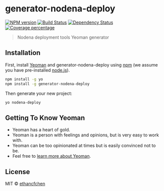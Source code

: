 # generator-nodena-deploy

[![NPM version][npm-image]][npm-url] 
[![Build Status][travis-image]][travis-url] 
[![Dependency Status][daviddm-image]][daviddm-url] 
[![Coverage percentage][coveralls-image]][coveralls-url]

> Nodena deployment tools Yeoman generator

## Installation

First, install [Yeoman](http://yeoman.io) and generator-nodena-deploy
using [npm](https://www.npmjs.com/)
(we assume you have pre-installed [node.js](https://nodejs.org/)).

```bash
npm install -g yo
npm install -g generator-nodena-deploy
```

Then generate your new project:

```bash
yo nodena-deploy
```

## Getting To Know Yeoman

*   Yeoman has a heart of gold.
*   Yeoman is a person with feelings and opinions, but is very easy to work with.
*   Yeoman can be too opinionated at times but is easily convinced not to be.
*   Feel free to [learn more about Yeoman](http://yeoman.io/).

## License

MIT © [ethancfchen](https://github.com/ethancfchen)

[npm-image]: https://badge.fury.io/js/generator-nodena-deploy.svg
[npm-url]: https://npmjs.org/package/generator-nodena-deploy
[travis-image]: https://travis-ci.org/ethancfchen/generator-nodena-deploy.svg?branch=master
[travis-url]: https://travis-ci.org/ethancfchen/generator-nodena-deploy
[daviddm-image]: https://david-dm.org/ethancfchen/generator-nodena-deploy.svg?theme=shields.io
[daviddm-url]: https://david-dm.org/ethancfchen/generator-nodena-deploy
[coveralls-image]: https://coveralls.io/repos/ethancfchen/generator-nodena-deploy/badge.svg
[coveralls-url]: https://coveralls.io/r/ethancfchen/generator-nodena-deploy
